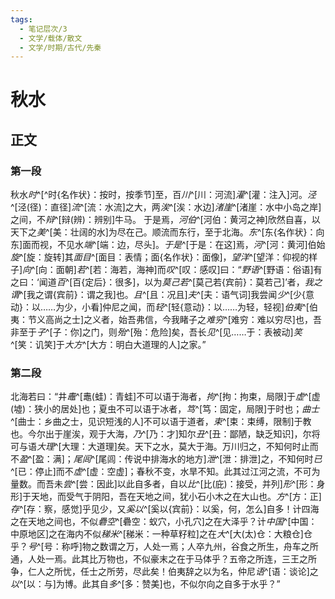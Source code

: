 ```yaml
---
tags:
  - 笔记层次/3
  - 文学/载体/散文
  - 文学/时期/古代/先秦
---
```


# 秋水

## 正文

### 第一段

秋水*时*^[^时{名作状}：按时，按季节]至，百*川*^[川：河流]*灌*^[灌：注入]河。*泾*^[泾(径)：直径]*流*^[流：水流]之大，两*涘*^[涘：水边]*渚崖*^[渚崖：水中小岛之岸]之间，不*辩*^[辩(辨)：辨别]牛马。 于是焉，*河伯*^[河伯：黄河之神]欣然自喜，以天下之*美*^[美：壮阔的水]为尽在己。顺流而东行，至于北海。*东*^[东{名作状}：向东]面而视，不见水*端*^[端：边，尽头]。*于是*^[于是：在这]焉，*河*^[河：黄河]伯始*旋*^[旋：旋转]其*面目*^[面目：表情；面{名作状}：面像]，*望洋*^[望洋：仰视的样子]*向*^[向：面朝]*若*^[若：海若，海神]而*叹*^[叹：感叹]曰：“*野语*^[野语：俗语]有之曰：‘闻道*百*^[百{定后}：很多]，以为*莫己若*^[莫己若{宾前}：莫若己]’者，*我之谓*^[我之谓{宾前}：谓之我]也。*且*^[且：况且]*夫*^[夫：语气词]我尝闻*少*^[少{意动}：以……为少，小看]仲尼之闻，而*轻*^[轻{意动}：以……为轻，轻视]*伯夷*^[伯夷：节义高尚之士]之义者，始吾弗信，今我睹子之*难穷*^[难穷：难以穷尽]也，吾非至于*子*^[子：你]之门，则*殆*^[殆：危险]矣，吾长*见*^[见……于：表被动]*笑*^[笑：讥笑]于*大方*^[大方：明白大道理的人]之家。”

### 第二段

北海若曰：“井*鼃*^[鼃(蛙)：青蛙]不可以语于海者，*拘*^[拘：拘束，局限]于*虚*^[虚(墟)：狭小的居处]也；夏虫不可以语于冰者，*笃*^[笃：固定，局限]于时也；*曲士*^[曲士：乡曲之士，见识短浅的人]不可以语于道者，*束*^[束：束缚，限制]于教也。今尔出于崖涘，观于大海，*乃*^[乃：才]知尔*丑*^[丑：鄙陋，缺乏知识]，尔将可与语*大理*^[大理：大道理]矣。天下之水，莫大于海。万川归之，不知何时止而不*盈*^[盈：满]；*尾闾*^[尾闾：传说中排海水的地方]*泄*^[泄：排泄]之，不知何时*已*^[已：停止]而不*虚*^[虚：空虚]；春秋不变，水旱不知。此其过江河之流，不可为量数。而吾未*尝*^[尝：因此]以此自多者，自以*比*^[比(庇)：接受，并列]*形*^[形：身形]于天地，而受气于阴阳，吾在天地之间，犹小石小木之在大山也。*方*^[方：正]*存*^[存：察，感觉]乎见少，又*奚以*^[奚以{宾前}：以奚，何，怎么]自多！计四海之在天地之间也，不似*礨空*^[礨空：蚁穴，小孔穴]之在大泽乎？计*中国*^[中国：中原地区]之在海内不似*稊米*^[稊米：一种草籽粒]之在*大*^[大(太)仓：大粮仓]仓乎？*号*^[号：称呼]物之数谓之万，人处一焉；人卒九州，谷食之所生，舟车之所通，人处一焉。此其比万物也，不似豪末之在于马体乎？五帝之所连，三王之所争，仁人之所忧，任士之所劳，尽此矣！伯夷辞之以为名，仲尼*语*^[语：谈论]之*以*^[以：与]为博。此其自*多*^[多：赞美]也，不似尔向之自多于水乎？”
